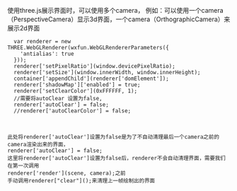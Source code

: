 


使用three.js展示界面时，可以使用多个camera，
例如：可以使用一个camera（PerspectiveCamera）显示3d界面，一个camera（OrthographicCamera）来展示2d界面

      var renderer = new THREE.WebGLRenderer(wxfun.WebGLRendererParameters({
        'antialias': true
      }));
      renderer['setPixelRatio'](window.devicePixelRatio);
      renderer['setSize'](window.innerWidth, window.innerHeight);
      container['appendChild'](renderer['domElement']);
      renderer['shadowMap']['enabled'] = true;
      renderer['setClearColor'](0xFFFFFF, 1);
      //需要将autoClear 设置为false,
      renderer['autoClear'] = false;
      //renderer['autoClearColor'] = false;



    此处将renderer['autoClear']设置为false是为了不自动清理最后一个camera之前的camera渲染出来的界面，
    renderer['autoClear'] = false;
    这里将renderer['autoClear']设置为false后，renderer不会自动清理界面，需要我们在第一次调用
    renderer['render'](scene, camera);之前
    手动调用renderer["clear"]();来清理上一帧绘制出的界面


   